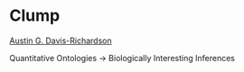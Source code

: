 # Clump

[Austin G. Davis-Richardson](harekrishna@gmail.com)  

Quantitative Ontologies -> Biologically Interesting Inferences
